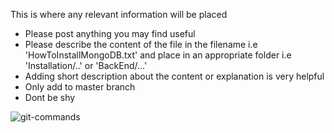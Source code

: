 This is where any relevant information will be placed
 - Please post anything you may find useful 
 - Please describe the content of the file in the filename i.e 'HowToInstallMongoDB.txt' and place in an appropriate folder i.e 'Installation/..' or 'BackEnd/...'
 - Adding short description about the content or explanation is very helpful
 - Only add to master branch
 - Dont be shy

![git-commands](https://www.git-tower.com/blog/content/posts/54-git-cheat-sheet/git-cheat-sheet-large01.png)
